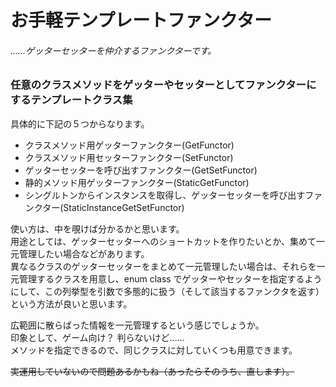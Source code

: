 # お手軽テンプレートファンクター  
###### ……ゲッターセッターを仲介するファンクターです。  
### 任意のクラスメソッドをゲッターやセッターとしてファンクターにするテンプレートクラス集  
  
具体的に下記の５つからなります。  
  
* クラスメソッド用ゲッターファンクター(GetFunctor)
* クラスメソッド用セッターファンクター(SetFunctor)
* ゲッターセッターを呼び出すファンクター(GetSetFunctor)
* 静的メソッド用ゲッターファンクター(StaticGetFunctor)
* シングルトンからインスタンスを取得し、ゲッターセッターを呼び出すファンクター(StaticInstanceGetSetFunctor)
  
使い方は、中を覗けば分かるかと思います。  
用途としては、ゲッターセッターへのショートカットを作りたいとか、集めて一元管理したい場合などがあります。  
異なるクラスのゲッターセッターをまとめて一元管理したい場合は、それらを一元管理するクラスを用意し、enum class でゲッターやセッターを指定するようにして、この列挙型を引数で多態的に扱う（そして該当するファンクタを返す）という方法が良いと思います。  
  
広範囲に散らばった情報を一元管理するという感じでしょうか。  
印象として、ゲーム向け？ 判らないけど……  
メソッドを指定できるので、同じクラスに対していくつも用意できます。  
  
~~実運用していないので問題あるかもね（あったらそのうち、直します）。~~  
